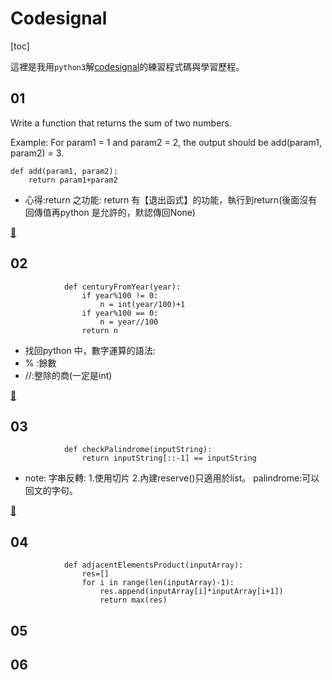 # Codesignal
[toc]


這裡是我用`python3`解[codesignal](https://app.codesignal.com/)的練習程式碼與學習歷程。


## 01
 Write a function that returns the sum of two numbers.

Example:
For param1 = 1 and param2 = 2,
the output should be add(param1, param2) = 3.


    def add(param1, param2):
        return param1+param2

* 心得:return 之功能:
return 有【退出函式】的功能，執行到return(後面沒有回傳值再python 是允許的，默認傳回None)

[📔](#目錄)

## 02
                def centuryFromYear(year):
                    if year%100 != 0:
                        n = int(year/100)+1
                    if year%100 == 0:
                        n = year//100
                    return n
* 找回python 中，數字運算的語法:
 * % :餘數
 * //:整除的商(一定是int)

[📔](#目錄)

## 03
                def checkPalindrome(inputString):
                    return inputString[::-1] == inputString

* note:
字串反轉:
1.使用切片
2.內建reserve()只適用於list。
palindrome:可以回文的字句。

[📔](#目錄)

## 04
                def adjacentElementsProduct(inputArray):
                    res=[]
                    for i in range(len(inputArray)-1):
                        res.append(inputArray[i]*inputArray[i+1])
                        return max(res)


## 05

## 06
